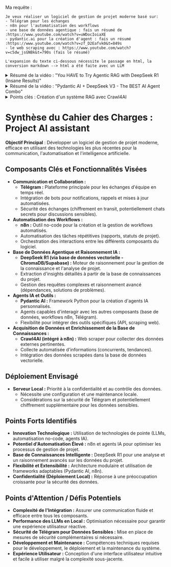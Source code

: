 Ma requête :

```
Je veux réaliser un logiciel de gestion de projet moderne basé sur:
- Télégram pour les échanges 
- n8n pour l'automatisation des workflows
- une base de données agentique : fais un résumé de :https://www.youtube.com/watch?v=uWDocIoiaXE
- pydantic.ai pour la création d'agent : fais un résumé :https://www.youtube.com/watch?v=zf_D2Eafvk0&t=849s 
- le web scraping avec : https://www.youtube.com/watch?v=c5dw_jsGNBk&t=790s (fais le résumé)

L'expansion du texte ci-dessous nécessite le passage en html, la conversion markdown --> html a été faite avec un LLM  
```

<details>
  <summary>Résumé de la vidéo : "You HAVE to Try Agentic RAG with DeepSeek R1 (Insane Results)"</summary>
  <p>La vidéo explore l'utilisation de <strong>DeepSeek R1</strong>, un modèle de raisonnement LLM (Large Language Model) open-source, pour créer des workflows agentiques puissants. L'objectif est de combiner la puissance de modèles de raisonnement comme R1 avec des modèles plus rapides et légers pour des flux de travail optimisés.</p>
  
  <h3>Points clés :</h3>
  <ul>
    <li>
      <strong>Concept d'Agentic RAG (Retrieval-Augmented Generation)</strong> :
      <ul>
        <li>DeepSeek R1 est utilisé pour extraire des insights détaillés d'une base de connaissances.</li>
        <li>Un modèle plus rapide (comme Llama ou Quen) gère la conversation principale et appelle R1 uniquement lorsque des capacités de raisonnement avancées sont nécessaires.</li>
        <li>Cela permet de maintenir une interaction fluide tout en exploitant la puissance de R1 pour des tâches complexes.</li>
      </ul>
    </li>
    <li>
      <strong>Utilisation de Small Agents</strong> :
      <ul>
        <li>Small Agents (framework de Hugging Face) est utilisé pour simplifier la création d'agents.</li>
        <li>Les agents décomposent les problèmes en étapes et appellent des outils spécifiques (comme R1 pour le raisonnement).</li>
        <li>Le flux de travail inclut un modèle principal (non raisonneur) et un outil RAG qui utilise R1 pour traiter les requêtes complexes.</li>
      </ul>
    </li>
    <li>
      <strong>Mise en œuvre technique</strong> :
      <ul>
        <li>Les modèles sont exécutés localement grâce à des versions distillées de R1, adaptées pour des machines personnelles.</li>
        <li>Une base de données vectorielle (comme ChromaDB) est utilisée pour stocker et récupérer des informations pertinentes.</li>
        <li>Les outils sont configurés pour permettre des boucles de feedback, où R1 peut suggérer des requêtes améliorées pour optimiser les recherches.</li>
      </ul>
    </li>
    <li>
      <strong>Avantages et résultats</strong> :
      <ul>
        <li>Le système est capable de fournir des réponses détaillées et précises en combinant les forces des modèles rapides et des modèles de raisonnement.</li>
        <li>L'interface utilisateur est simplifiée grâce à l'intégration avec Gradio, permettant une interaction fluide avec l'agent.</li>
      </ul>
    </li>
    <li>
      <strong>Extensions futures</strong> :
      <ul>
        <li>L'auteur prévoit d'explorer des implémentations plus robustes avec des frameworks comme <strong>Pydantic AI</strong> et <strong>LangGraph</strong>.</li>
        <li>L'idée est de créer des workflows encore plus puissants et modulaires.</li>
      </ul>
    </li>
  </ul>
  
  <h3>Conclusion :</h3>
  <p>La vidéo démontre comment un système agentique basé sur DeepSeek R1 peut être utilisé pour des tâches complexes tout en restant performant et accessible. Ce type de configuration ouvre des possibilités pour des applications avancées en gestion de connaissances et en automatisation des workflows.</p>
</details>

<details>
  <summary>Résumé de la vidéo : "Pydantic AI + DeepSeek V3 - The BEST AI Agent Combo"</summary>
  <p>Dans cette vidéo, l'auteur montre comment construire un agent IA puissant en utilisant <strong>Pydantic AI</strong> et le modèle <strong>DeepSeek V3</strong>. L'objectif est de transformer un prototype créé avec <strong>n8n</strong> en un agent Python prêt pour la production.</p>
  
  <h3>Points clés :</h3>
  <ul>
    <li>
      <strong>Planification et prototypage</strong> :
      <ul>
        <li>Le processus commence par la planification de l'agent, ici conçu pour répondre à des questions sur des dépôts GitHub.</li>
        <li>Un prototype a été créé avec <strong>n8n</strong>, un outil no-code, pour définir la structure et tester les fonctionnalités de base.</li>
        <li>Le prototype inclut des outils pour récupérer la structure d'un dépôt GitHub et le contenu de fichiers spécifiques.</li>
      </ul>
    </li>
    <li>
      <strong>Transition vers Pydantic AI</strong> :
      <ul>
        <li>Le prototype n8n sert de guide visuel pour coder l'agent en Python avec Pydantic AI.</li>
        <li>Pydantic AI est préféré pour sa simplicité et sa flexibilité dans la gestion des dépendances, des outils et des modèles LLM.</li>
        <li>Le modèle <strong>DeepSeek V3</strong> est utilisé via OpenRouter, mais d'autres modèles comme GPT-4 ou Claude peuvent être facilement intégrés.</li>
      </ul>
    </li>
    <li>
      <strong>Création de l'agent</strong> :
      <ul>
        <li>Les étapes incluent la définition des dépendances (API GitHub, client HTTP), la configuration du modèle LLM, et la création des outils nécessaires.</li>
        <li>Les outils incluent :
          <ul>
            <li>Récupération des métadonnées d'un dépôt (taille, nombre de fichiers, etc.).</li>
            <li>Extraction de la structure d'un dépôt (fichiers et dossiers).</li>
            <li>Lecture du contenu d'un fichier spécifique.</li>
          </ul>
        </li>
        <li>Les outils sont définis avec des fonctions Python décorées, rendant leur intégration simple et intuitive.</li>
      </ul>
    </li>
    <li>
      <strong>Interface CLI</strong> :
      <ul>
        <li>Une interface en ligne de commande (CLI) est créée pour interagir avec l'agent.</li>
        <li>Elle permet de poser des questions sur des dépôts GitHub et de recevoir des réponses détaillées grâce aux outils de l'agent.</li>
        <li>La gestion de l'historique des conversations est incluse pour un contexte continu.</li>
      </ul>
    </li>
    <li>
      <strong>Résultats et flexibilité</strong> :
      <ul>
        <li>L'agent peut répondre à des questions complexes sur des dépôts GitHub, comme décrire un fichier ou analyser la structure d'un projet.</li>
        <li>Le modèle LLM peut être facilement changé pour s'adapter à différents besoins ou budgets.</li>
        <li>Le système est extensible et prêt pour des fonctionnalités supplémentaires, comme une interface utilisateur front-end.</li>
      </ul>
    </li>
  </ul>
  
  <h3>Conclusion :</h3>
  <p>La vidéo montre comment passer d'un prototype no-code à un agent Python complet avec Pydantic AI et DeepSeek V3. Ce processus met en avant les bonnes pratiques pour construire des agents IA flexibles, puissants et abordables. Les prochaines étapes incluront l'ajout d'une interface front-end et le déploiement en production.</p>
</details>

<details>
  <summary>Points clés : Création d'un système RAG avec Crawl4AI</summary>

  <p><strong>Présentation de Crawl4AI :</strong></p>
  <ul>
    <li>Un scraper web open-source conçu pour être compatible avec les LLM</li>
    <li>Rapide, intuitif et gratuit (seul l'hébergement est payant)</li>
    <li>Particulièrement efficace pour créer des bases de connaissances RAG</li>
  </ul>

  <li>
    <strong>Workflow n8n</strong> :
    <ul>
      <li>Récupération des URLs via sitemap.xml</li>
      <li>Traitement des pages avec Crawl4AI</li>
      <li>Stockage des données dans Supabase avec vectorisation</li>
      <li>Système de file d'attente pour gérer les requêtes de scraping</li>
    </ul>
  </li>

  <li>
    <strong>Intégration avec Supabase</strong> :
    <ul>
      <li>Création d'une base de données vectorielle</li>
      <li>Utilisation du modèle d'embedding OpenAI</li>
      <li>Stockage des métadonnées pour chaque chunk de texte</li>
    </ul>
  </li>

  <li>
    <strong>Agent IA de démonstration</strong> :
    <ul>
      <li>Utilisation de GPT-4 pour les requêtes</li>
      <li>Intégration avec la base de connaissances Supabase</li>
      <li>Capacité à répondre aux questions sur la documentation scrapée</li>
    </ul>
  </li>

  <p><strong>Conclusion :</strong><br>
  La vidéo démontre comment créer un système complet de scraping et de RAG sans code, en combinant n8n, Crawl4AI et Supabase. Cette approche permet de rapidement mettre en place un agent IA capable d'exploiter des données web de manière éthique et efficace.</p>
</details>


# Synthèse du Cahier des Charges : Project AI assistant

**Objectif Principal** : Développer un logiciel de gestion de projet moderne, efficace en utilisant des technologies les plus récentes pour la communication, l'automatisation et l'intelligence artificielle.

## Composants Clés et Fonctionnalités Visées

*   **Communication et Collaboration :**
    *   **Télégram :** Plateforme principale pour les échanges d'équipe en temps réel.
    *   Intégration de bots pour notifications, rappels et mises à jour automatisées.
    *   Sécurité des échanges (chiffrement en transit, potentiellement chats secrets pour discussions sensibles).
*   **Automatisation des Workflows :**
    *   **n8n :** Outil no-code pour la création et la gestion de workflows automatisés.
    *   Automatisation des tâches répétitives (rapports, statuts de projet).
    *   Orchestration des interactions entre les différents composants du logiciel.
*   **Base de Données Agentique et Raisonnement IA :**
    *   **DeepSeek R1 (via base de données vectorielle - ChromaDB/Supabase) :** Moteur de raisonnement pour la gestion de la connaissance et l'analyse de projet.
    *   Extraction d'insights détaillés à partir de la base de connaissances du projet.
    *   Gestion des requêtes complexes et raisonnement avancé (dépendances, solutions de problèmes).
*   **Agents IA et Outils :**
    *   **Pydantic AI :** Framework Python pour la création d'agents IA personnalisés.
    *   Agents capables d'interagir avec les autres composants (base de données, workflows n8n, Télégram).
    *   Flexibilité pour intégrer des outils spécifiques (API, scraping web).
*   **Acquisition de Données et Enrichissement de la Base de Connaissances :**
    *   **Crawl4AI (intégré à n8n) :** Web scraper pour collecter des données externes pertinentes.
    *   Collecte automatisée d'informations (concurrents, tendances).
    *   Intégration des données scrapées dans la base de données vectorielle.

## Déploiement Envisagé

*   **Serveur Local :** Priorité à la confidentialité et au contrôle des données.
    *   Nécessite une configuration et une maintenance locale.
    *   Considérations sur la sécurité de Télégram et potentiellement chiffrement supplémentaire pour les données sensibles.

## Points Forts Identifiés

*   **Innovation Technologique :** Utilisation de technologies de pointe (LLMs, automatisation no-code, agents IA).
*   **Potentiel d'Automatisation Élevé :** n8n et agents IA pour optimiser les processus de gestion de projet.
*   **Base de Connaissances Intelligente :** DeepSeek R1 pour une analyse et un raisonnement avancés sur les données du projet.
*   **Flexibilité et Extensibilité :** Architecture modulaire et utilisation de frameworks adaptables (Pydantic AI, n8n).
*   **Confidentialité (Déploiement Local) :** Réponse à une préoccupation croissante pour la sécurité des données.

## Points d'Attention / Défis Potentiels

*   **Complexité de l'Intégration :** Assurer une communication fluide et efficace entre tous les composants.
*   **Performance des LLMs en Local :** Optimisation nécessaire pour garantir une expérience utilisateur réactive.
*   **Sécurité de Télégram pour Données Sensibles :** Mise en place de mesures de sécurité complémentaires si nécessaire.
*   **Développement et Maintenance :** Compétences techniques requises pour le développement, le déploiement et la maintenance du système.
*   **Expérience Utilisateur :** Conception d'une interface utilisateur intuitive et facile à utiliser malgré la complexité sous-jacente.

